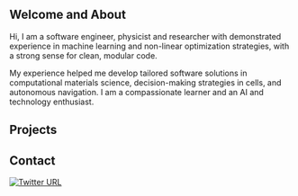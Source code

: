 ## Welcome and About
Hi, I am a software engineer, physicist and researcher with demonstrated experience in machine learning and non-linear optimization strategies, with a strong sense for clean, modular code.

My experience helped me develop tailored software solutions in computational materials science, decision-making strategies in cells, and autonomous navigation. I am a compassionate learner and an AI and technology enthusiast.

## Projects

## Contact
[![Twitter URL](https://img.shields.io/twitter/url/https/twitter.com/bukotsunikki.svg?style=social&label=hartl.bene)](https://twitter.com/benehartl)
